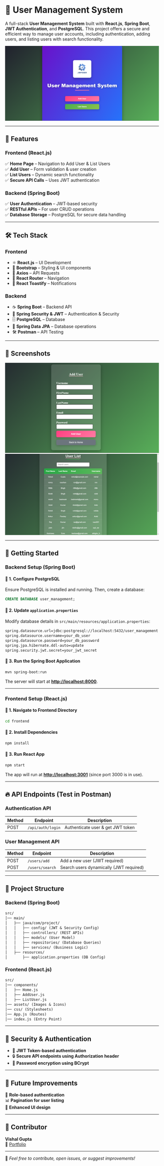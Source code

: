 # 🚀 User Management System

A full-stack **User Management System** built with **React.js**, **Spring Boot**, **JWT Authentication**, and **PostgreSQL**. This project offers a secure and efficient way to manage user accounts, including authentication, adding users, and listing users with search functionality.

![Project Screenshot](https://github.com/Vishal-1007/User-Management-System/blob/main/git1.png)

---

## 🎯 Features
### **Frontend (React.js)**
✅ **Home Page** – Navigation to Add User & List Users  
✅ **Add User** – Form validation & user creation  
✅ **List Users** – Dynamic search functionality  
✅ **Secure API Calls** – Uses JWT authentication  

### **Backend (Spring Boot)**
✅ **User Authentication** – JWT-based security  
✅ **RESTful APIs** – For user CRUD operations  
✅ **Database Storage** – PostgreSQL for secure data handling  

---

## 🛠 Tech Stack
### **Frontend**
- ⚛️ **React.js** – UI Development
- 🎨 **Bootstrap** – Styling & UI components
- 🔗 **Axios** – API Requests
- 🚏 **React Router** – Navigation
- 🔔 **React Toastify** – Notifications

### **Backend**
- ☕ **Spring Boot** – Backend API
- 🔐 **Spring Security & JWT** – Authentication & Security
- 🗄 **PostgreSQL** – Database
- 📡 **Spring Data JPA** – Database operations
- 🛠 **Postman** – API Testing

---

## 📸 Screenshots
![Home Page](https://github.com/Vishal-1007/User-Management-System/blob/main/git2.png)
![User List](https://github.com/Vishal-1007/User-Management-System/blob/main/git5.png)

---

## 🚀 Getting Started
### **Backend Setup (Spring Boot)**
#### 📌 **1. Configure PostgreSQL**
Ensure PostgreSQL is installed and running. Then, create a database:
```sql
CREATE DATABASE user_management;
```

#### 📌 **2. Update `application.properties`**
Modify database details in `src/main/resources/application.properties`:
```properties
spring.datasource.url=jdbc:postgresql://localhost:5432/user_management
spring.datasource.username=your_db_user
spring.datasource.password=your_db_password
spring.jpa.hibernate.ddl-auto=update
spring.security.jwt.secret=your_jwt_secret
```

#### 📌 **3. Run the Spring Boot Application**
```sh
mvn spring-boot:run
```
The server will start at **[http://localhost:8000](http://localhost:8000)**.

---

### **Frontend Setup (React.js)**
#### 📌 **1. Navigate to Frontend Directory**
```sh
cd frontend
```
#### 📌 **2. Install Dependencies**
```sh
npm install
```
#### 📌 **3. Run React App**
```sh
npm start
```
The app will run at **[http://localhost:3001](http://localhost:3001)** (since port 3000 is in use).

---

## 🔥 API Endpoints (Test in Postman)
### **Authentication API**
| Method | Endpoint | Description |
|--------|---------|-------------|
| POST | `/api/auth/login` | Authenticate user & get JWT token |

### **User Management API**
| Method | Endpoint | Description |
|--------|---------|-------------|
| POST | `/users/add` | Add a new user (JWT required) |
| POST | `/users/search` | Search users dynamically (JWT required) |

---

## 📂 Project Structure
### **Backend (Spring Boot)**
```
src/
│── main/
│   ├── java/com/project/
│   │   ├── config/ (JWT & Security Config)
│   │   ├── controllers/ (REST APIs)
│   │   ├── models/ (User Model)
│   │   ├── repositories/ (Database Queries)
│   │   ├── services/ (Business Logic)
│   ├── resources/
│       ├── application.properties (DB Config)
```

### **Frontend (React.js)**
```
src/
│── components/
│   ├── Home.js
│   ├── AddUser.js
│   ├── ListUser.js
│── assets/ (Images & Icons)
│── css/ (Stylesheets)
│── App.js (Routes)
│── index.js (Entry Point)
```

---

## 🔐 Security & Authentication
- 🔑 **JWT Token-based authentication**
- 🔒 **Secure API endpoints using Authorization header**
- 🔐 **Password encryption using BCrypt**

---

## 📌 Future Improvements
🚀 **Role-based authentication**  
📊 **Pagination for user listing**  
🎨 **Enhanced UI design**  

---

## 👤 Contributor
**Vishal Gupta**  
🔗 [Portfolio](https://vishal-1007.github.io/Portfolio/)

---

🚀 *Feel free to contribute, open issues, or suggest improvements!*

